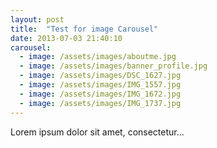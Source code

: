 ```yaml
---
layout: post
title:  "Test for image Carousel"
date: 2013-07-03 21:40:10
carousel:
  - image: /assets/images/aboutme.jpg
  - image: /assets/images/banner_profile.jpg
  - image: /assets/images/DSC_1627.jpg
  - image: /assets/images/IMG_1557.jpg
  - image: /assets/images/IMG_1672.jpg
  - image: /assets/images/IMG_1737.jpg
---
```


Lorem ipsum dolor sit amet, consectetur...